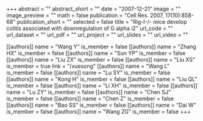 +++
abstract = ""
abstract_short = ""
date = "2007-12-21"
image = ""
image_preview = ""
math = false
publication = "Cell Res. 2007, 17(10):858-68"
publication_short = ""
selected = false
title = "Rig-I-/- mice develop colitis associated with downregulation of G alpha i2"
url_code = ""
url_dataset = ""
url_pdf = ""
url_project = ""
url_slides = ""
url_video = ""

[[authors]]
    name = "Wang Y"
    is_member = false
[[authors]]
    name = "Zhang HX"
    is_member = false
[[authors]]
    name = "Sun YP"
    is_member = false
[[authors]]
    name = "Liu ZX"
    is_member = false
[[authors]]
    name = "Liu XS"
    is_member = true
    link = "/xuesong"
[[authors]]
    name = "Wang L"
    is_member = false
[[authors]]
    name = "Lu SY"
    is_member = false
[[authors]]
    name = "Kong H"
    is_member = false
[[authors]]
    name = "Liu QL"
    is_member = false
[[authors]]
    name = "Li XH"
    is_member = false
[[authors]]
    name = "Lu ZY"
    is_member = false
[[authors]]
    name = "Chen SJ"
    is_member = false
[[authors]]
    name = "Chen Z"
    is_member = false
[[authors]]
    name = "Bao SS"
    is_member = false
[[authors]]
    name = "Dai W"
    is_member = false
[[authors]]
    name = "Wang ZG"
    is_member = false
+++
